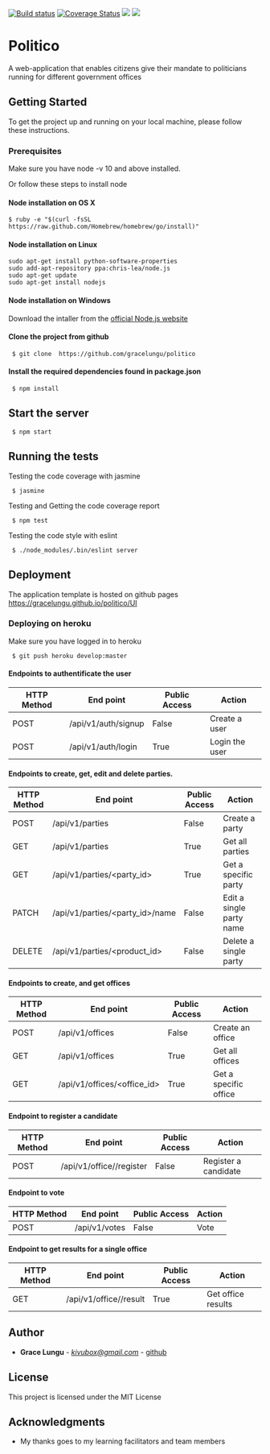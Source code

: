 <p> <a href='https://travis-ci.com/gracelungu/politico'><img src='https://travis-ci.com/gracelungu/politico.svg?branch=develop' alt='Build status' /></a>   <a href='https://coveralls.io/github/gracelungu/politico?branch=develop'><img src='https://coveralls.io/repos/github/gracelungu/politico/badge.svg?branch=develop&kill_cache=1' alt='Coverage Status' /></a>   <a href="https://codeclimate.com/github/gracelungu/politico/maintainability"><img src="https://api.codeclimate.com/v1/badges/34cfd0c34cd614c8481e/maintainability" /></a>   <a href="https://codeclimate.com/github/gracelungu/politico/test_coverage"><img src="https://api.codeclimate.com/v1/badges/34cfd0c34cd614c8481e/test_coverage" /></a></p>

# Politico

A web-application that enables citizens give their mandate to politicians running for different government offices

## Getting Started

To get the project up and running on your local machine, please follow these instructions.

### Prerequisites

Make sure you have node -v 10 and above installed.

Or follow these steps to install node

#### Node installation on OS X
    $ ruby -e "$(curl -fsSL https://raw.github.com/Homebrew/homebrew/go/install)"

#### Node installation on Linux

    sudo apt-get install python-software-properties
    sudo add-apt-repository ppa:chris-lea/node.js
    sudo apt-get update
    sudo apt-get install nodejs

#### Node installation on Windows

Download the intaller from the [official Node.js website](http://nodejs.org/) 

#### Clone the project from github

```
 $ git clone  https://github.com/gracelungu/politico
```
#### Install the required dependencies found in package.json

```
 $ npm install
```

## Start the server

```
 $ npm start
```

## Running the tests

Testing the code coverage with jasmine 
```
 $ jasmine
```
Testing and Getting the code coverage report 
```
 $ npm test
```
Testing the code style with eslint
```
 $ ./node_modules/.bin/eslint server
```
## Deployment

The application template is hosted on github pages
<a href="https://gracelungu.github.io/politico/UI">https://gracelungu.github.io/politico/UI</a>

### Deploying on heroku
Make sure you have logged in to heroku
```
 $ git push heroku develop:master
```

#### Endpoints to authentificate the user
HTTP Method|End point | Public Access|Action
-----------|----------|--------------|------
POST | /api/v1/auth/signup | False | Create a user
POST | /api/v1/auth/login | True | Login the user

#### Endpoints to create, get, edit and delete parties.
HTTP Method|End point | Public Access|Action
-----------|----------|--------------|------
POST | /api/v1/parties | False | Create a party
GET | /api/v1/parties | True | Get all parties
GET | /api/v1/parties/<party_id> | True | Get a specific party
PATCH | /api/v1/parties/<party_id>/name | False | Edit a single party name
DELETE | /api/v1/parties/<product_id> | False | Delete a single party

#### Endpoints to create, and get offices
HTTP Method|End point | Public Access|Action
-----------|----------|--------------|------
POST | /api/v1/offices | False | Create an office
GET | /api/v1/offices | True | Get all offices
GET | /api/v1/offices/<office_id> | True | Get a specific office

#### Endpoint to register a candidate
HTTP Method|End point | Public Access|Action
-----------|----------|--------------|------
POST | /api/v1/office/<office-id>/register | False | Register a candidate

#### Endpoint to vote
HTTP Method|End point | Public Access|Action
-----------|----------|--------------|------
POST | /api/v1/votes | False | Vote

#### Endpoint to get results for a single office
HTTP Method|End point | Public Access|Action
-----------|----------|--------------|------
GET | /api/v1/office/<office-id>/result | True | Get office results

## Author

* **Grace Lungu** - *kivubox@gmail.com* - [github](https://github.com/gracelungu)

## License

This project is licensed under the MIT License 

## Acknowledgments

* My thanks goes to my learning facilitators and team members
